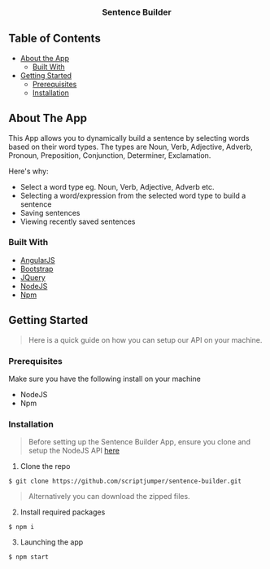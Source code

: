 <p align="center">
  <h3 align="center">Sentence Builder</h3>
</p>

## Table of Contents

- [About the App](#about-the-app)
  - [Built With](#built-with)
- [Getting Started](#getting-started)
  - [Prerequisites](#prerequisites)
  - [Installation](#installation)

## About The App

This App allows you to dynamically build a sentence by selecting words based on their word types. The types are Noun, Verb, Adjective, Adverb, Pronoun, Preposition, Conjunction, Determiner, Exclamation.

Here's why:

- Select a word type eg. Noun, Verb, Adjective, Adverb etc.
- Selecting a word/expression from the selected word type to build a sentence
- Saving sentences
- Viewing recently saved sentences

### Built With

- [AngularJS](https://angular.io/)
- [Bootstrap](https://getbootstrap.com/)
- [JQuery](https://jquery.com/)
- [NodeJS](https://nodejs.org/en/)
- [Npm](https://www.npmjs.com/)

## Getting Started

> Here is a quick guide on how you can setup our API on your machine.

### Prerequisites

Make sure you have the following install on your machine

- NodeJS
- Npm

### Installation

> Before setting up the Sentence Builder App, ensure you clone and setup the NodeJS API [here](https://github.com/scriptjumper/sentence-builder-api)

1. Clone the repo

```shell
$ git clone https://github.com/scriptjumper/sentence-builder.git
```

> Alternatively you can download the zipped files.

2. Install required packages

```shell
$ npm i
```

3. Launching the app

```shell
$ npm start
```
